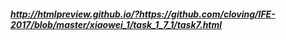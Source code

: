 #### *http://htmlpreview.github.io/?https://github.com/cloving/IFE-2017/blob/master/xiaowei_1/task_1_7_1/task7.html*
